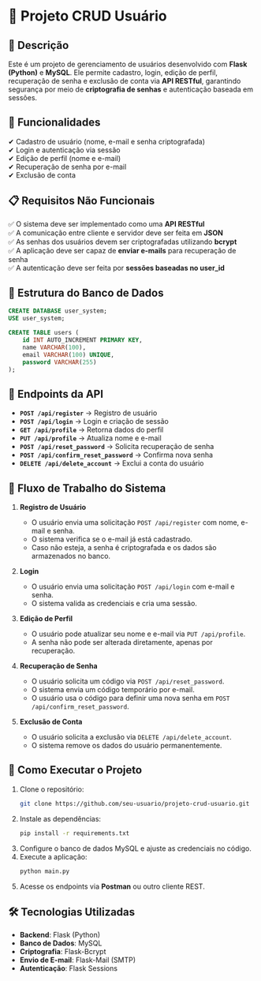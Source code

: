 # 📌 Projeto CRUD Usuário  

## 📖 Descrição  
Este é um projeto de gerenciamento de usuários desenvolvido com **Flask (Python)** e **MySQL**. Ele permite cadastro, login, edição de perfil, recuperação de senha e exclusão de conta via **API RESTful**, garantindo segurança por meio de **criptografia de senhas** e autenticação baseada em sessões.  

## 🚀 Funcionalidades  
✔ Cadastro de usuário (nome, e-mail e senha criptografada)  
✔ Login e autenticação via sessão  
✔ Edição de perfil (nome e e-mail)  
✔ Recuperação de senha por e-mail  
✔ Exclusão de conta  

## 📋 Requisitos Não Funcionais  
✅ O sistema deve ser implementado como uma **API RESTful**  
✅ A comunicação entre cliente e servidor deve ser feita em **JSON**  
✅ As senhas dos usuários devem ser criptografadas utilizando **bcrypt**  
✅ A aplicação deve ser capaz de **enviar e-mails** para recuperação de senha  
✅ A autenticação deve ser feita por **sessões baseadas no user_id**  

## 📂 Estrutura do Banco de Dados  
```sql
CREATE DATABASE user_system;
USE user_system;

CREATE TABLE users (
    id INT AUTO_INCREMENT PRIMARY KEY,
    name VARCHAR(100),
    email VARCHAR(100) UNIQUE,
    password VARCHAR(255)
);
```

## 🔗 Endpoints da API  
- **`POST /api/register`** → Registro de usuário  
- **`POST /api/login`** → Login e criação de sessão  
- **`GET /api/profile`** → Retorna dados do perfil  
- **`PUT /api/profile`** → Atualiza nome e e-mail  
- **`POST /api/reset_password`** → Solicita recuperação de senha  
- **`POST /api/confirm_reset_password`** → Confirma nova senha  
- **`DELETE /api/delete_account`** → Exclui a conta do usuário  

## 🔄 Fluxo de Trabalho do Sistema  
1. **Registro de Usuário**  
   - O usuário envia uma solicitação `POST /api/register` com nome, e-mail e senha.  
   - O sistema verifica se o e-mail já está cadastrado.  
   - Caso não esteja, a senha é criptografada e os dados são armazenados no banco.  

2. **Login**  
   - O usuário envia uma solicitação `POST /api/login` com e-mail e senha.  
   - O sistema valida as credenciais e cria uma sessão.  

3. **Edição de Perfil**  
   - O usuário pode atualizar seu nome e e-mail via `PUT /api/profile`.  
   - A senha não pode ser alterada diretamente, apenas por recuperação.  

4. **Recuperação de Senha**  
   - O usuário solicita um código via `POST /api/reset_password`.  
   - O sistema envia um código temporário por e-mail.  
   - O usuário usa o código para definir uma nova senha em `POST /api/confirm_reset_password`.  

5. **Exclusão de Conta**  
   - O usuário solicita a exclusão via `DELETE /api/delete_account`.  
   - O sistema remove os dados do usuário permanentemente.  

## 🚀 Como Executar o Projeto  
1. Clone o repositório:  
   ```bash
   git clone https://github.com/seu-usuario/projeto-crud-usuario.git
   ```
2. Instale as dependências:  
   ```bash
   pip install -r requirements.txt
   ```
3. Configure o banco de dados MySQL e ajuste as credenciais no código.  
4. Execute a aplicação:  
   ```bash
   python main.py
   ```
5. Acesse os endpoints via **Postman** ou outro cliente REST.  

## 🛠 Tecnologias Utilizadas  
- **Backend**: Flask (Python)  
- **Banco de Dados**: MySQL  
- **Criptografia**: Flask-Bcrypt  
- **Envio de E-mail**: Flask-Mail (SMTP)  
- **Autenticação**: Flask Sessions  

